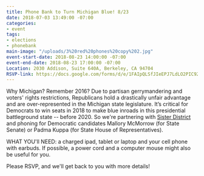 ```yaml
---
title: Phone Bank to Turn Michigan Blue! 8/23
date: 2018-07-03 13:49:00 -07:00
categories:
- event
tags:
- elections
- phonebank
main-image: "/uploads/3%20red%20phones%20copy%202.jpg"
event-start-date: 2018-08-23 14:00:00 -07:00
event-end-date: 2018-08-23 17:00:00 -07:00
Location: 2030 Addison, Suite 640A, Berkeley, CA 94704
RSVP-link: https://docs.google.com/forms/d/e/1FAIpQLSfJIeEPJ7LdLO2PIC92BcnfjyvwN6wh30hcRdezS8AW6H1PdQ/viewform
---
```


Why Michigan? Remember 2016? Due to partisan gerrymandering and voters' rights restrictions, Republicans hold a drastically unfair advantage and are over-represented in the Michigan state legislature. It’s critical for Democrats to win seats in 2018 to make blue inroads in this presidential battleground state -- before 2020. So we're partnering with [Sister District](https://www.sisterdistrict.com/teams/california/ca13) and phoning for Democratic candidates Mallory McMorrow (for State Senate) or Padma Kuppa (for State House of Representatives).

WHAT YOU'll NEED: a charged ipad, tablet or laptop and your cell phone with earbuds.  If possible, a power cord and a computer mouse might also be useful for you.

Please RSVP, and we'll get back to you with more details!